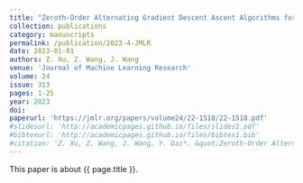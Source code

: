 ```yaml
---
title: "Zeroth-Order Alternating Gradient Descent Ascent Algorithms for a Class of Nonconvex-Nonconcave Minimax Problems"
collection: publications
category: manuscripts
permalink: /publication/2023-4-JMLR
date: 2023-01-01
authors: Z. Xu, Z. Wang, J. Wang
venue: 'Journal of Machine Learning Research'
volume: 24
issue: 313
pages: 1-25
year: 2023
doi:
paperurl: 'https://jmlr.org/papers/volume24/22-1518/22-1518.pdf'
#slidesurl: 'http://academicpages.github.io/files/slides1.pdf'
#bibtexurl: 'http://academicpages.github.io/files/bibtex1.bib'
#citation: 'Z. Xu, Z. Wang, J. Wang, Y. Dai*. &quot;Zeroth-Order Alternating Gradient Descent Ascent Algorithms for a Class of Nonconvex-Nonconcave Minimax Problems.&quot; <i>Journal of Machine Learning Research</i>. 24(313):1-25, 2023.'
---
```


This paper is about {{ page.title }}.
